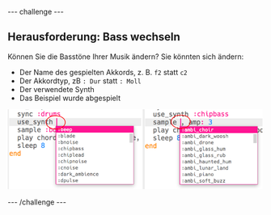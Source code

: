 \--- challenge \---

## Herausforderung: Bass wechseln

Können Sie die Basstöne Ihrer Musik ändern? Sie könnten sich ändern:

+ Der Name des gespielten Akkords, z. B. `f2` statt `c2`
+ Der Akkordtyp, zB `: Dur` statt `: Moll`
+ Der verwendete Synth
+ Das Beispiel wurde abgespielt

![screenshot](images/dj-bass-challenge.png)

\--- /challenge \---